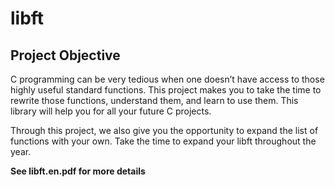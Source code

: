 # libft

## Project Objective

C programming can be very tedious when one doesn’t have access to those highly useful standard functions. This project makes you to take the time to rewrite those functions, understand them, and learn to use them. This library will help you for all your future C projects.

Through this project, we also give you the opportunity to expand the list of functions with your own. Take the time to expand your libft throughout the year.

**See libft.en.pdf for more details**
